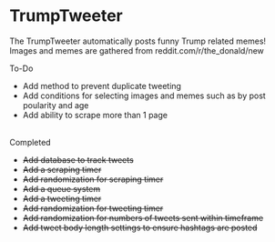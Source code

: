 # TrumpTweeter
The TrumpTweeter automatically posts funny Trump related memes!
<br>
Images and memes are gathered from reddit.com/r/the_donald/new

To-Do
<ul>  
  
  <li>Add method to prevent duplicate tweeting</li>  
  
  
  
  <li>Add conditions for selecting images and memes such as by post poularity and age</li>
  <li>Add ability to scrape more than 1 page</li>
</ul>
<br>
Completed
<ul>
<li><del>Add database to track tweets</del></li>
<li><del>Add a scraping timer</del></li>
<li><del>Add randomization for scraping timer</del></li>
<li><del>Add a queue system</del></li>
<li><del>Add a tweeting timer</del></li>
<li><del>Add randomization for tweeting timer</del></li>
<li><del>Add randomization for numbers of tweets sent within timeframe</del></li>
<li><del>Add tweet body length settings to ensure hashtags are posted</del></li>
</ul>
